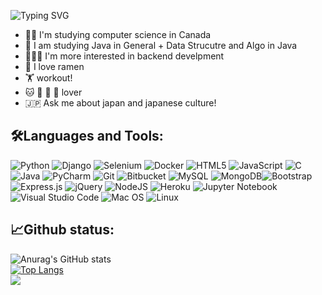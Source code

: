 ![Typing SVG](https://readme-typing-svg.demolab.com/?lines=Thank+you+for+vising+my+github!)
- ✍🏻 I'm studying computer science in Canada
- 📆 I am studying Java in General + Data Strucutre and Algo in Java
- 👨🏻‍💻 I'm more interested in backend develpment
- 🍜 I love ramen
- 🏋️ workout!
- 🐱 🍜 🍣 🍙 lover
- 🇯🇵 Ask me about japan and japanese culture!
## 🛠️Languages and Tools:
![Python](https://img.shields.io/badge/python-3670A0?style=for-the-badge&logo=python&logoColor=ffdd54)
![Django](https://img.shields.io/badge/django-%23092E20.svg?style=for-the-badge&logo=django&logoColor=white)
![Selenium](https://img.shields.io/badge/-selenium-%43B02A?style=for-the-badge&logo=selenium&logoColor=white)
![Docker](https://img.shields.io/badge/docker-%230db7ed.svg?style=for-the-badge&logo=docker&logoColor=white)
![HTML5](https://img.shields.io/badge/html5-%23E34F26.svg?style=for-the-badge&logo=html5&logoColor=white)
![JavaScript](https://img.shields.io/badge/javascript-%23323330.svg?style=for-the-badge&logo=javascript&logoColor=%23F7DF1E)
![C](https://img.shields.io/badge/c-%2300599C.svg?style=for-the-badge&logo=c&logoColor=white)
![Java](https://img.shields.io/badge/java-%23ED8B00.svg?style=for-the-badge&logo=java&logoColor=white)
![PyCharm](https://img.shields.io/badge/pycharm-143?style=for-the-badge&logo=pycharm&logoColor=black&color=black&labelColor=green)
![Git](https://img.shields.io/badge/git-%23F05033.svg?style=for-the-badge&logo=git&logoColor=white)
![Bitbucket](https://img.shields.io/badge/bitbucket-%230047B3.svg?style=for-the-badge&logo=bitbucket&logoColor=white)
![MySQL](https://img.shields.io/badge/mysql-%2300f.svg?style=for-the-badge&logo=mysql&logoColor=white)
![MongoDB](https://img.shields.io/badge/MongoDB-%234ea94b.svg?style=for-the-badge&logo=mongodb&logoColor=white)![Bootstrap](https://img.shields.io/badge/bootstrap-%23563D7C.svg?style=for-the-badge&logo=bootstrap&logoColor=white)
![Express.js](https://img.shields.io/badge/express.js-%23404d59.svg?style=for-the-badge&logo=express&logoColor=%2361DAFB)
![jQuery](https://img.shields.io/badge/jquery-%230769AD.svg?style=for-the-badge&logo=jquery&logoColor=white)
![NodeJS](https://img.shields.io/badge/node.js-6DA55F?style=for-the-badge&logo=node.js&logoColor=white)
![Heroku](https://img.shields.io/badge/heroku-%23430098.svg?style=for-the-badge&logo=heroku&logoColor=white)
![Jupyter Notebook](https://img.shields.io/badge/jupyter-%23FA0F00.svg?style=for-the-badge&logo=jupyter&logoColor=white)
![Visual Studio Code](https://img.shields.io/badge/Visual%20Studio%20Code-0078d7.svg?style=for-the-badge&logo=visual-studio-code&logoColor=white)
![Mac OS](https://img.shields.io/badge/mac%20os-000000?style=for-the-badge&logo=macos&logoColor=F0F0F0)
![Linux](https://img.shields.io/badge/Linux-FCC624?style=for-the-badge&logo=linux&logoColor=black)

## 📈Github status:
![Anurag's GitHub stats](https://github-readme-stats.vercel.app/api?username=tIcers&show_icons=true&theme=github_dark)<br />
[![Top Langs](https://github-readme-stats.vercel.app/api/top-langs/?username=tIcers&layout=compact)](https://github.com/anuraghazra/github-readme-stats)<br />
![](https://komarev.com/ghpvc/?username=tIcers&style=for-the-badge)

<!---
tIcers/tIcers is a ✨ special ✨ repository because its `README.md` (this file) appears on your GitHub profile.
You can click the Preview link to take a look at your changes.
--->
